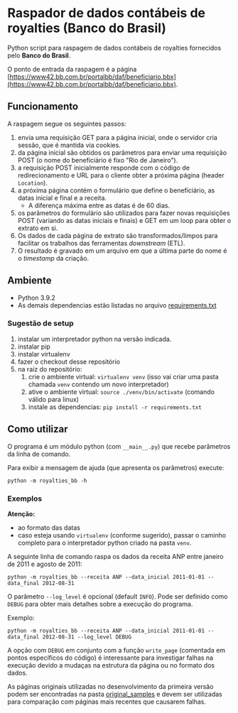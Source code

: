 # Raspador de dados contábeis de royalties (Banco do Brasil)

Python script para raspagem de dados contábeis de royalties fornecidos pelo **Banco do Brasil**.

O ponto de entrada da raspagem é a página [https://www42.bb.com.br/portalbb/daf/beneficiario.bbx](https://www42.bb.com.br/portalbb/daf/beneficiario.bbx).

## Funcionamento

A raspagem segue os seguintes passos:

1. envia uma requisição GET para a página inicial, onde o servidor cria sessão, que é mantida via cookies.
1. da página inicial são obtidos os parâmetros para enviar uma requisição POST (o nome do beneficiário é fixo "Rio de Janeiro").
1. a requisição POST inicialmente responde com o código de redirecionamento e URL para o cliente obter a próxima página (header `Location`).
1. a próxima página contém o formulário que define o beneficiário, as datas inicial e final e a receita.
   - A diferença máxima entre as datas é de 60 dias.
1. os parâmetros do formulário são utilizados para fazer novas requisições POST (variando as datas iniciais e finais) e GET em um loop para obter o extrato em si.
1. Os dados de cada página de extrato são transformados/limpos para facilitar os trabalhos das ferramentas _downstream_ (ETL).
1. O resultado é gravado em um arquivo em que a última parte do nome é o _timestamp_ da criação.

## Ambiente

- Python 3.9.2
- As demais dependencias estão listadas no arquivo [requirements.txt](./requirements.txt)

### Sugestão de setup

1. instalar um interpretador python na versão indicada.
1. instalar pip
1. instalar virtualenv
1. fazer o checkout desse repositório
1. na raíz do repositório:
   1. crie o ambiente virtual: `virtualenv venv` (isso vai criar uma pasta chamada `venv` contendo um novo interpretador)
   1. ative o ambiente virtual: `source ./venv/bin/activate` (comando válido para linux)
   1. instale as dependencias: `pip install -r requirements.txt`

## Como utilizar

O programa é um módulo python (com `__main__.py`) que recebe parâmetros da linha de comando.

Para exibir a mensagem de ajuda (que apresenta os parâmetros) execute:

`python -m royalties_bb -h`

### Exemplos

**Atenção:**

- ao formato das datas
- caso esteja usando `virtualenv` (conforme sugerido), passar o caminho completo para o interpretador python criado na pasta `venv`.

A seguinte linha de comando raspa os dados da receita ANP entre janeiro de 2011 e agosto de 2011:

`python -m royalties_bb --receita ANP --data_inicial 2011-01-01 --data_final 2012-08-31`

O parâmetro `--log_level` é opcional (default `INFO`). Pode ser definido como `DEBUG` para obter mais detalhes sobre a execução do programa.

Exemplo:

`python -m royalties_bb --receita ANP --data_inicial 2011-01-01 --data_final 2012-08-31 --log_level DEBUG`

A opção com `DEBUG` em conjunto com a função `write_page` (comentada em pontos específicos do código) é interessante para investigar falhas na execução devido a mudaças na estrutura da página ou no formato dos dados.

As páginas originais utilizadas no desenvolvimento da primeira versão podem ser encontradas na pasta [original_samples](./original_samples) e devem ser utilizadas para comparação com páginas mais recentes que causarem falhas.
